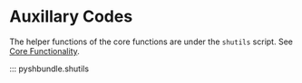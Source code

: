 # Auxillary Codes

The helper functions of the core functions are under the `shutils` script. 
See [Core Functionality](core_functionality.md).


::: pyshbundle.shutils